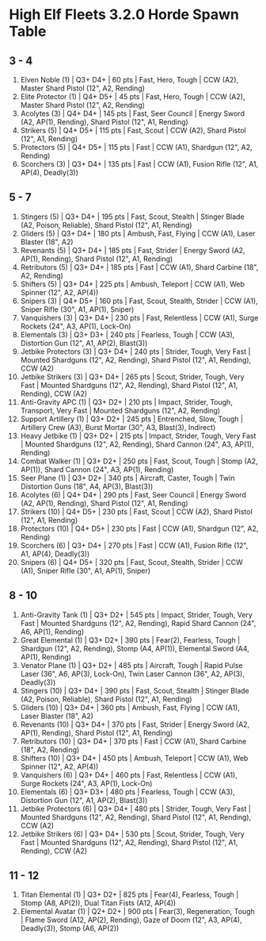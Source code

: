 # High Elf Fleets 3.2.0 Horde Spawn Table

## 3 - 4

1. Elven Noble (1) | Q3+ D4+ | 60 pts | Fast, Hero, Tough | CCW (A2), Master Shard Pistol (12", A2, Rending)
1. Elite Protector (1) | Q4+ D5+ | 45 pts | Fast, Hero, Tough | CCW (A2), Master Shard Pistol (12", A2, Rending)
1. Acolytes (3) | Q4+ D4+ | 145 pts | Fast, Seer Council | Energy Sword (A2, AP(1), Rending), Shard Pistol (12", A1, Rending)
1. Strikers (5) | Q4+ D5+ | 115 pts | Fast, Scout | CCW (A2), Shard Pistol (12", A1, Rending)
1. Protectors (5) | Q4+ D5+ | 115 pts | Fast | CCW (A1), Shardgun (12", A2, Rending)
1. Scorchers (3) | Q3+ D4+ | 135 pts | Fast | CCW (A1), Fusion Rifle (12", A1, AP(4), Deadly(3))

## 5 - 7

1. Stingers (5) | Q3+ D4+ | 195 pts | Fast, Scout, Stealth | Stinger Blade (A2, Poison, Reliable), Shard Pistol (12", A1, Rending)
1. Gliders (5) | Q3+ D4+ | 180 pts | Ambush, Fast, Flying | CCW (A1), Laser Blaster (18", A2)
1. Revenants (5) | Q3+ D4+ | 185 pts | Fast, Strider | Energy Sword (A2, AP(1), Rending), Shard Pistol (12", A1, Rending)
1. Retributors (5) | Q3+ D4+ | 185 pts | Fast | CCW (A1), Shard Carbine (18", A2, Rending)
1. Shifters (5) | Q3+ D4+ | 225 pts | Ambush, Teleport | CCW (A1), Web Spinner (12", A2, AP(4))
1. Snipers (3) | Q4+ D5+ | 160 pts | Fast, Scout, Stealth, Strider | CCW (A1), Sniper Rifle (30", A1, AP(1), Sniper)
1. Vanquishers (3) | Q3+ D4+ | 230 pts | Fast, Relentless | CCW (A1), Surge Rockets (24", A3, AP(1), Lock-On)
1. Elementals (3) | Q3+ D3+ | 240 pts | Fearless, Tough | CCW (A3), Distortion Gun (12", A1, AP(2), Blast(3))
1. Jetbike Protectors (3) | Q3+ D4+ | 240 pts | Strider, Tough, Very Fast | Mounted Shardguns (12", A2, Rending), Shard Pistol (12", A1, Rending), CCW (A2)
1. Jetbike Strikers (3) | Q3+ D4+ | 265 pts | Scout, Strider, Tough, Very Fast | Mounted Shardguns (12", A2, Rending), Shard Pistol (12", A1, Rending), CCW (A2)
1. Anti-Gravity APC (1) | Q3+ D2+ | 210 pts | Impact, Strider, Tough, Transport, Very Fast | Mounted Shardguns (12", A2, Rending)
1. Support Artillery (1) | Q3+ D2+ | 245 pts | Entrenched, Slow, Tough | Artillery Crew (A3), Burst Mortar (30", A3, Blast(3), Indirect)
1. Heavy Jetbike (1) | Q3+ D2+ | 215 pts | Impact, Strider, Tough, Very Fast | Mounted Shardguns (12", A2, Rending), Shard Cannon (24", A3, AP(1), Rending)
1. Combat Walker (1) | Q3+ D2+ | 250 pts | Fast, Scout, Tough | Stomp (A2, AP(1)), Shard Cannon (24", A3, AP(1), Rending)
1. Seer Plane (1) | Q3+ D2+ | 340 pts | Aircraft, Caster, Tough | Twin Distortion Guns (18", A4, AP(3), Blast(3))
1. Acolytes (6) | Q4+ D4+ | 290 pts | Fast, Seer Council | Energy Sword (A2, AP(1), Rending), Shard Pistol (12", A1, Rending)
1. Strikers (10) | Q4+ D5+ | 230 pts | Fast, Scout | CCW (A2), Shard Pistol (12", A1, Rending)
1. Protectors (10) | Q4+ D5+ | 230 pts | Fast | CCW (A1), Shardgun (12", A2, Rending)
1. Scorchers (6) | Q3+ D4+ | 270 pts | Fast | CCW (A1), Fusion Rifle (12", A1, AP(4), Deadly(3))
1. Snipers (6) | Q4+ D5+ | 320 pts | Fast, Scout, Stealth, Strider | CCW (A1), Sniper Rifle (30", A1, AP(1), Sniper)

## 8 - 10

1. Anti-Gravity Tank (1) | Q3+ D2+ | 545 pts | Impact, Strider, Tough, Very Fast | Mounted Shardguns (12", A2, Rending), Rapid Shard Cannon (24", A6, AP(1), Rending)
1. Great Elemental (1) | Q3+ D2+ | 390 pts | Fear(2), Fearless, Tough | Shardgun (12", A2, Rending), Stomp (A4, AP(1)), Elemental Sword (A4, AP(1), Rending)
1. Venator Plane (1) | Q3+ D2+ | 485 pts | Aircraft, Tough | Rapid Pulse Laser (36", A6, AP(3), Lock-On), Twin Laser Cannon (36", A2, AP(3), Deadly(3))
1. Stingers (10) | Q3+ D4+ | 390 pts | Fast, Scout, Stealth | Stinger Blade (A2, Poison, Reliable), Shard Pistol (12", A1, Rending)
1. Gliders (10) | Q3+ D4+ | 360 pts | Ambush, Fast, Flying | CCW (A1), Laser Blaster (18", A2)
1. Revenants (10) | Q3+ D4+ | 370 pts | Fast, Strider | Energy Sword (A2, AP(1), Rending), Shard Pistol (12", A1, Rending)
1. Retributors (10) | Q3+ D4+ | 370 pts | Fast | CCW (A1), Shard Carbine (18", A2, Rending)
1. Shifters (10) | Q3+ D4+ | 450 pts | Ambush, Teleport | CCW (A1), Web Spinner (12", A2, AP(4))
1. Vanquishers (6) | Q3+ D4+ | 460 pts | Fast, Relentless | CCW (A1), Surge Rockets (24", A3, AP(1), Lock-On)
1. Elementals (6) | Q3+ D3+ | 480 pts | Fearless, Tough | CCW (A3), Distortion Gun (12", A1, AP(2), Blast(3))
1. Jetbike Protectors (6) | Q3+ D4+ | 480 pts | Strider, Tough, Very Fast | Mounted Shardguns (12", A2, Rending), Shard Pistol (12", A1, Rending), CCW (A2)
1. Jetbike Strikers (6) | Q3+ D4+ | 530 pts | Scout, Strider, Tough, Very Fast | Mounted Shardguns (12", A2, Rending), Shard Pistol (12", A1, Rending), CCW (A2)

## 11 - 12

1. Titan Elemental (1) | Q3+ D2+ | 825 pts | Fear(4), Fearless, Tough | Stomp (A8, AP(2)), Dual Titan Fists (A12, AP(4))
1. Elemental Avatar (1) | Q2+ D2+ | 900 pts | Fear(3), Regeneration, Tough | Flame Sword (A12, AP(2), Rending), Gaze of Doom (12", A3, AP(4), Deadly(3)), Stomp (A6, AP(2))